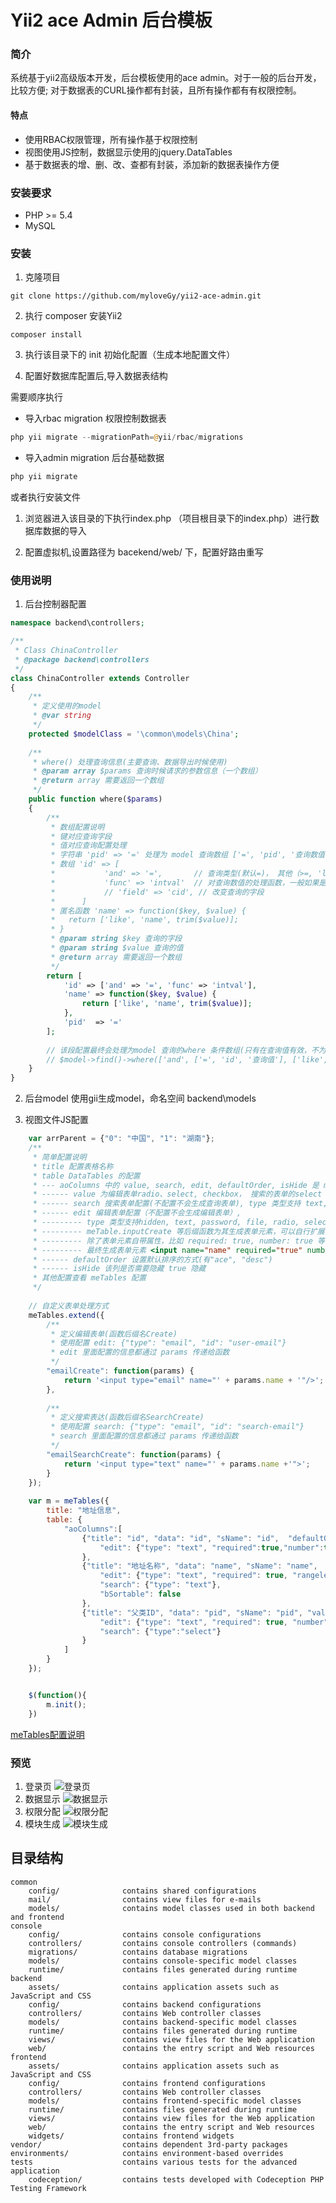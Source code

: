 Yii2 ace Admin 后台模板
=======================

### 简介
系统基于yii2高级版本开发，后台模板使用的ace admin。对于一般的后台开发，比较方便; 对于数据表的CURL操作都有封装，且所有操作都有有权限控制。
#### 特点
* 使用RBAC权限管理，所有操作基于权限控制
* 视图使用JS控制，数据显示使用的jquery.DataTables
* 基于数据表的增、删、改、查都有封装，添加新的数据表操作方便
### 安装要求
* PHP >= 5.4
* MySQL
### 安装
1. 克隆项目
```angular2html
git clone https://github.com/myloveGy/yii2-ace-admin.git
```
2. 执行 composer 安装Yii2
```angular2html
composer install
```
3. 执行该目录下的 init 初始化配置（生成本地配置文件）

4. 配置好数据库配置后,导入数据表结构

需要顺序执行
* 导入rbac migration 权限控制数据表
```php
php yii migrate --migrationPath=@yii/rbac/migrations
``` 
* 导入admin migration 后台基础数据
```php
php yii migrate 
```

或者执行安装文件

1. 浏览器进入该目录的下执行index.php （项目根目录下的index.php）进行数据库数据的导入

2. 配置虚拟机,设置路径为 bacekend/web/ 下，配置好路由重写 
### 使用说明
1. 后台控制器配置
```php
namespace backend\controllers;

/**
 * Class ChinaController
 * @package backend\controllers
 */
class ChinaController extends Controller 
{
    /**
     * 定义使用的model
     * @var string
     */
    protected $modelClass = '\common\models\China';
        
    /**
     * where() 处理查询信息(主要查询、数据导出时候使用)
     * @param array $params 查询时候请求的参数信息（一个数组）
     * @return array 需要返回一个数组
     */
    public function where($params)
    {
        /**
         * 数组配置说明
         * 键对应查询字段
         * 值对应查询配置处理
         * 字符串 'pid' => '=' 处理为 model 查询数组 ['=', 'pid', '查询数值']
         * 数组 'id' => [
         *           'and' => '=',       // 查询类型(默认=)， 其他（>=, 'like', '<='， ...）
         *           'func' => 'intval'  // 对查询数值的处理函数，一般如果是时间查询转时间戳比较好用
         *           // 'field' => 'cid', // 改变查询的字段
         *      ]
         * 匿名函数 'name' => function($key, $value) {
         *   return ['like', 'name', trim($value)];
         * }
         * @param string $key 查询的字段
         * @param string $value 查询的值
         * @return array 需要返回一个数组
         */
        return [
            'id' => ['and' => '=', 'func' => 'intval'],
            'name' => function($key, $value) {
                return ['like', 'name', trim($value)];
            },
            'pid'  => '='
        ];
        
        // 该段配置最终会处理为model 查询的where 条件数组(只有在查询值有效，不为空的情况下，对应字段的查询才会加上)
        // $model->find()->where(['and', ['=', 'id', '查询值'], ['like', 'name', '查询值'], ['=', 'pid', '查询值']])
    }
}
```
2. 后台model
    使用gii生成model，命名空间 backend\models

3. 视图文件JS配置
```js
    var arrParent = {"0": "中国", "1": "湖南"};
    /**
     * 简单配置说明
     * title 配置表格名称
     * table DataTables 的配置 
     * --- aoColumns 中的 value, search, edit, defaultOrder, isHide 是 meTables 的配置
     * ------ value 为编辑表单radio、select, checkbox， 搜索的表单的select 提供数据源,格式为一个对象 {"值": "显示信息"}
     * ------ search 搜索表单配置(不配置不会生成查询表单), type 类型支持 text, select 其他可以自行扩展
     * ------ edit 编辑表单配置（不配置不会生成编辑表单）, 
     * --------- type 类型支持hidden, text, password, file, radio, select, checkbox, textarea 等等 
     * --------- meTable.inputCreate 等后缀函数为其生成表单元素，可以自行扩展
     * --------- 除了表单元素自带属性，比如 required: true, number: true 等为 jquery.validate.js 的验证配置
     * --------- 最终生成表单元素 <input name="name" required="true" number="true" />
     * ------ defaultOrder 设置默认排序的方式(有"ace", "desc")
     * ------ isHide 该列是否需要隐藏 true 隐藏
     * 其他配置查看 meTables 配置
     */
    
    // 自定义表单处理方式
    meTables.extend({
        /**
         * 定义编辑表单(函数后缀名Create)
         * 使用配置 edit: {"type": "email", "id": "user-email"}
         * edit 里面配置的信息都通过 params 传递给函数
         */
        "emailCreate": function(params) {
            return '<input type="email" name="' + params.name + '"/>';
        },
        
        /**
         * 定义搜索表达(函数后缀名SearchCreate)
         * 使用配置 search: {"type": "email", "id": "search-email"}
         * search 里面配置的信息都通过 params 传递给函数
         */
        "emailSearchCreate": function(params) {
            return '<input type="text" name="' + params.name +'">';
        }
    });
    
    var m = meTables({
        title: "地址信息",
        table: {
            "aoColumns":[
                {"title": "id", "data": "id", "sName": "id",  "defaultOrder": "desc",
                    "edit": {"type": "text", "required":true,"number":true}
                },
                {"title": "地址名称", "data": "name", "sName": "name",
                    "edit": {"type": "text", "required": true, "rangelength":"[2, 40]"},
                    "search": {"type": "text"},
                    "bSortable": false
                },
                {"title": "父类ID", "data": "pid", "sName": "pid", "value": arrParent,
                    "edit": {"type": "text", "required": true, "number": true},
                    "search": {"type":"select"}
                }
            ]
        }
    });


    $(function(){
        m.init();
    })
```
[meTables配置说明](./backend/web/public/assets/js/common/README.md)

### 预览
1. 登录页
![登录页](./backend/web/public/assets/images/desc1.png)
2. 数据显示
![数据显示](./backend/web/public/assets/images/desc2.png)
3. 权限分配
![权限分配](./backend/web/public/assets/images/desc3.png)
4. 模块生成
![模块生成](./backend/web/public/assets/images/desc4.png)

目录结构
-------------------

```
common
    config/              contains shared configurations
    mail/                contains view files for e-mails
    models/              contains model classes used in both backend and frontend
console
    config/              contains console configurations
    controllers/         contains console controllers (commands)
    migrations/          contains database migrations
    models/              contains console-specific model classes
    runtime/             contains files generated during runtime
backend
    assets/              contains application assets such as JavaScript and CSS
    config/              contains backend configurations
    controllers/         contains Web controller classes
    models/              contains backend-specific model classes
    runtime/             contains files generated during runtime
    views/               contains view files for the Web application
    web/                 contains the entry script and Web resources
frontend
    assets/              contains application assets such as JavaScript and CSS
    config/              contains frontend configurations
    controllers/         contains Web controller classes
    models/              contains frontend-specific model classes
    runtime/             contains files generated during runtime
    views/               contains view files for the Web application
    web/                 contains the entry script and Web resources
    widgets/             contains frontend widgets
vendor/                  contains dependent 3rd-party packages
environments/            contains environment-based overrides
tests                    contains various tests for the advanced application
    codeception/         contains tests developed with Codeception PHP Testing Framework
```

